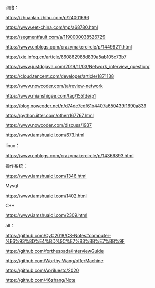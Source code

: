 网络：

https://zhuanlan.zhihu.com/p/24001696

https://www.eet-china.com/mp/a68780.html

https://segmentfault.com/a/1190000038526729

https://www.cnblogs.com/crazymakercircle/p/14499211.html

https://xie.infoq.cn/article/860862988d839a5ab105c73b7

https://www.justdojava.com/2019/11/03/Network_interview_question/

https://cloud.tencent.com/developer/article/1871138

https://www.nowcoder.com/ta/review-network

https://www.mianshigee.com/tag/155fde/p1

https://blog.nowcoder.net/n/d74de7cdf61b4407a650439f1690a839

https://python.iitter.com/other/167767.html

https://www.nowcoder.com/discuss/1937

https://www.iamshuaidi.com/673.html





linux：

https://www.cnblogs.com/crazymakercircle/p/14366893.html



操作系统：

https://www.iamshuaidi.com/1346.html



Mysql

https://www.iamshuaidi.com/1402.html





C++

https://www.iamshuaidi.com/2309.html





all：

https://github.com/CyC2018/CS-Notes#computer-%E6%93%8D%E4%BD%9C%E7%B3%BB%E7%BB%9F

https://github.com/forthespada/InterviewGuide

https://github.com/Worthy-Wang/offerMachine

https://github.com/Apriluestc/2020

https://github.com/46zhang/Note